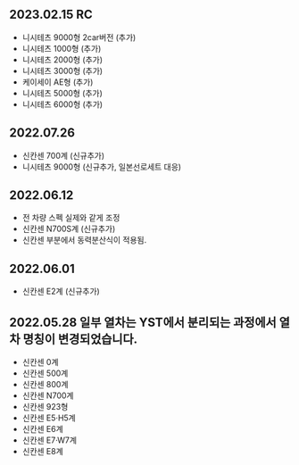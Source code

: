2023.02.15 RC
-----
* 니시테츠 9000형 2car버전 (추가)
* 니시테츠 1000형 (추가)
* 니시테츠 2000형 (추가)
* 니시테츠 3000형 (추가)
* 케이세이 AE형 (추가)
* 니시테츠 5000형 (추가)
* 니시테츠 6000형 (추가)

2022.07.26
-----
* 신칸센 700계 (신규추가)
* 니시테츠 9000형 (신규추가, 일본선로세트 대응)

2022.06.12
-----
* 전 차량 스펙 실제와 같게 조정
* 신칸센 N700S계 (신규추가)
* 신칸센 부분에서 동력분산식이 적용됨.

2022.06.01
-----
* 신칸센 E2계 (신규추가)

2022.05.28
일부 열차는 YST에서 분리되는 과정에서 열차 명칭이 변경되었습니다.
-----
* 신칸센 0계
* 신칸센 500계
* 신칸센 800계
* 신칸센 N700계
* 신칸센 923형
* 신칸센 E5·H5계
* 신칸센 E6계
* 신칸센 E7·W7계
* 신칸센 E8계
